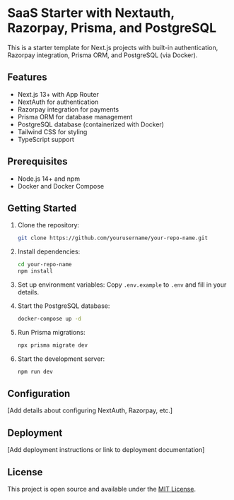 # SaaS Starter with Nextauth, Razorpay, Prisma, and PostgreSQL

This is a starter template for Next.js projects with built-in authentication, Razorpay integration, Prisma ORM, and PostgreSQL (via Docker).

## Features

- Next.js 13+ with App Router
- NextAuth for authentication
- Razorpay integration for payments
- Prisma ORM for database management
- PostgreSQL database (containerized with Docker)
- Tailwind CSS for styling
- TypeScript support

## Prerequisites

- Node.js 14+ and npm
- Docker and Docker Compose

## Getting Started

1. Clone the repository:
   ```bash
   git clone https://github.com/yourusername/your-repo-name.git
   ```

2. Install dependencies:
   ```bash
   cd your-repo-name
   npm install
   ```

3. Set up environment variables:
   Copy `.env.example` to `.env` and fill in your details.

4. Start the PostgreSQL database:
   ```bash
   docker-compose up -d
   ```

5. Run Prisma migrations:
   ```bash
   npx prisma migrate dev
   ```

6. Start the development server:
   ```bash
   npm run dev
   ```

## Configuration

[Add details about configuring NextAuth, Razorpay, etc.]

## Deployment

[Add deployment instructions or link to deployment documentation]

## License

This project is open source and available under the [MIT License](LICENSE).
